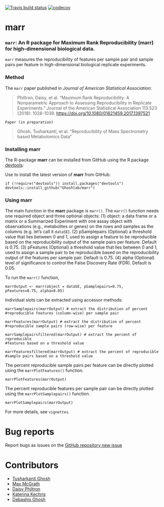 
[![Travis build
status](https://travis-ci.com/Ghoshlab/marr.svg?branch=master)](https://travis-ci.com/Ghoshlab/marr)
[![codecov](https://codecov.io/gh/Ghoshlab/marr/branch/master/graph/badge.svg?token=K3CDL7MEN2)](https://codecov.io/gh/Ghoshlab/marr)

marr
====

### `marr`: An R package for Maximum Rank Reproducibility (marr) for high-dimensional biological data.

`marr` measures the reproducibility of features per sample pair and
sample pairs per feature in high-dimensional biological replicate
experiments.

### Method

The `marr` paper published in *Journal of American Statistical
Association*:

> Philtron, Daisy, et al. “Maximum Rank Reproducibility: A Nonparametric
> Approach to Assessing Reproducibility in Replicate Experiments.”
> Journal of the American Statistical Association 113.523 (2018):
> 1028-1039. <https://doi.org/10.1080/01621459.2017.1397521>

`Paper (in preparation)`

> Ghosh, Tusharkanti, et al. “Reproducibility of Mass Spectrometry based
> Metabolomics Data”

### Installing marr

The R-package **marr** can be installed from GitHub using the R package
[devtools](https://github.com/hadley/devtools):

Use to install the latest version of **marr** from GitHub:

    if (!require("devtools")) install.packages("devtools")
    devtools::install_github("Ghoshlab/marr")

### Using marr

The main function in the **marr** package is `marr()`. The `marr()`
function needs one required object and three optional objects: (1)
object: a data frame or a matrix or a Summarized Experiment with one
assay object with observations (e.g., metabolites or genes) on the rows
and samples as the columns (e.g. let’s call it `dataSE`). (2)
pSamplepairs (Optional) a threshold value that lies between 0 and 1,
used to assign a feature to be reproducible based on the reproducibility
output of the sample pairs per feature. Default is 0.75. (3) pFeatures
(Optional) a threshold value that lies between 0 and 1, used to assign a
sample pair to be reproducible based on the reproducibility output of
the features per sample pair. Default is 0.75. (4) alpha (Optional)
level of significance to control the False Discovery Rate (FDR). Default
is 0.05.

To run the `marr()` function,

    marrOutput <- marr(object = dataSE, pSamplepairs=0.75,
    pFeatures=0.75, alpha=0.05)

Individual slots can be extracted using accessor methods:

    marrSamplepairs(marrOutput) # extract the distribution of percent
    #reproducible features (column-wise) per sample pair
    
    marrFeatures(marrOutput) # extract the distribution of percent
    #reproducible sample pairs (row-wise) per feature
    
    marrSamplepairsfiltered(marrOutput) # extract the percent of reproducible
    #features based on a threshold value
    
    marrFeaturesfiltered(marrOutput) # extract the percent of reproducible
    #sample pairs based on a threshold value

The percent reproducible sample pairs per feature can be directly
plotted using the `marrPlotFeatures()` function.

    marrPlotFeatures(marrOutput) 

The percent reproducible features per sample pair can be directly
plotted using the `marrPlotSamplepairs()` function.

    marrPlotSamplepairs(marrOutput) 

For more details, see `vignettes`.

Bug reports
===========

Report bugs as issues on the [GitHub repository new
issue](https://github.com/Ghoshlab/marr/issues/new)

Contributors
============

-   [Tusharkanti Ghosh](https://github.com/tghosh30)
-   [Max McGrath]()
-   [Daisy Philtron]()
-   [Katerina Kechris]()
-   [Debashis Ghosh](https://github.com/ghoshd)
